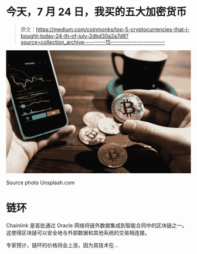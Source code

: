 # 今天，7 月 24 日，我买的五大加密货币

> 原文：<https://medium.com/coinmonks/top-5-cryptocurrencies-that-i-bought-today-24-th-of-july-2dbd30a2a7d8?source=collection_archive---------15----------------------->

![](img/9626e2635ebcd4d57176be39c6b11471.png)

Source photo Unsplash.com

# 链环

Chainlink 是首批通过 Oracle 网络将链外数据集成到智能合同中的区块链之一。这使得区块链可以安全地与外部数据和其他系统的交易相连接。

专家预计，链环的价格将会上涨，因为其技术在…